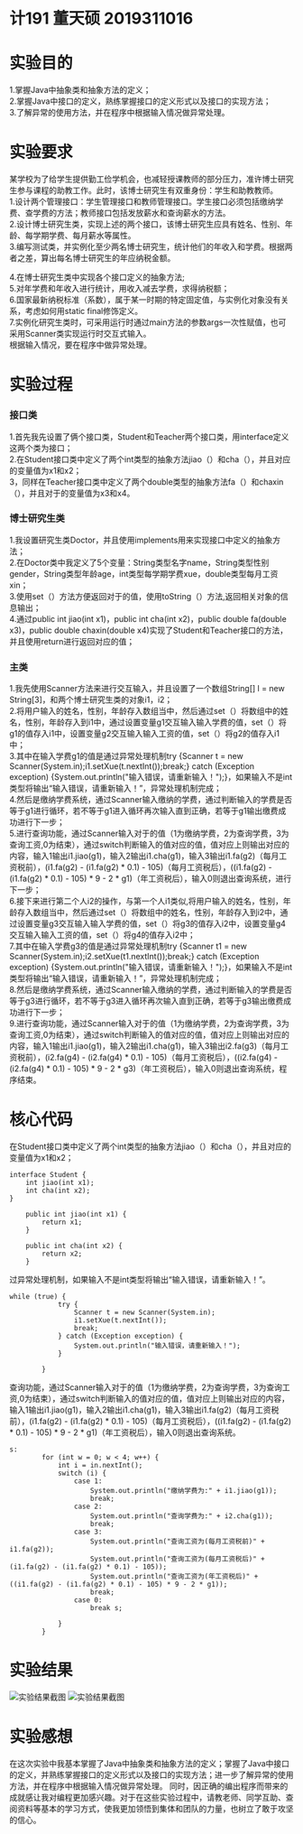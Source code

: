 # 计191 董天硕 2019311016
# 实验目的
1.掌握Java中抽象类和抽象方法的定义；  
2.掌握Java中接口的定义，熟练掌握接口的定义形式以及接口的实现方法；  
3.了解异常的使用方法，并在程序中根据输入情况做异常处理。  
# 实验要求
某学校为了给学生提供勤工俭学机会，也减轻授课教师的部分压力，准许博士研究生参与课程的助教工作。此时，该博士研究生有双重身份：学生和助教教师。  
1.设计两个管理接口：学生管理接口和教师管理接口。学生接口必须包括缴纳学费、查学费的方法；教师接口包括发放薪水和查询薪水的方法。  
2.设计博士研究生类，实现上述的两个接口，该博士研究生应具有姓名、性别、年龄、每学期学费、每月薪水等属性。  
3.编写测试类，并实例化至少两名博士研究生，统计他们的年收入和学费。根据两者之差，算出每名博士研究生的年应纳税金额。  

4.在博士研究生类中实现各个接口定义的抽象方法;  
5.对年学费和年收入进行统计，用收入减去学费，求得纳税额；  
6.国家最新纳税标准（系数），属于某一时期的特定固定值，与实例化对象没有关系，考虑如何用static  final修饰定义。  
7.实例化研究生类时，可采用运行时通过main方法的参数args一次性赋值，也可采用Scanner类实现运行时交互式输入。  
根据输入情况，要在程序中做异常处理。  
# 实验过程
### 接口类  
1.首先我先设置了俩个接口类，Student和Teacher两个接口类，用interface定义这两个类为接口；  
2.在Student接口类中定义了两个int类型的抽象方法jiao（）和cha（），并且对应的变量值为x1和x2；  
3，同样在Teacher接口类中定义了两个double类型的抽象方法fa（）和chaxin（），并且对于的变量值为x3和x4。  
### 博士研究生类  
1.我设置研究生类Doctor，并且使用implements用来实现接口中定义的抽象方法；  
2.在Doctor类中我定义了5个变量：String类型名字name，String类型性别gender，String类型年龄age，int类型每学期学费xue，double类型每月工资xin；  
3.使用set（）方法方便返回对于的值，使用toString（）方法,返回相关对象的信息输出；  
4.通过public int jiao(int x1)，public int cha(int x2)，public double fa(double x3)，public double chaxin(double x4)实现了Student和Teacher接口的方法，并且使用return进行返回对应的值；  
### 主类  
1.我先使用Scanner方法来进行交互输入，并且设置了一个数组String[] l = new String[3]，和两个博士研究生类的对象i1，i2；  
2.将用户输入的姓名，性别，年龄存入数组当中，然后通过set（）将数组中的姓名，性别，年龄存入到i1中，通过设置变量g1交互输入输入学费的值，set（）将g1的值存入i1中，设置变量g2交互输入输入工资的值，set（）将g2的值存入i1中；  
3.其中在输入学费g1的值是通过异常处理机制try {Scanner t = new Scanner(System.in);i1.setXue(t.nextInt());break;} catch (Exception exception) {System.out.println("输入错误，请重新输入！");}，如果输入不是int类型将输出“输入错误，请重新输入！”，异常处理机制完成；  
4.然后是缴纳学费系统，通过Scanner输入缴纳的学费，通过判断输入的学费是否等于g1进行循环，若不等于g1进入循环再次输入直到正确，若等于g1输出缴费成功进行下一步；  
5.进行查询功能，通过Scanner输入对于的值（1为缴纳学费，2为查询学费，3为查询工资,0为结束），通过switch判断输入的值对应的值，值对应上则输出对应的内容，输入1输出i1.jiao(g1)，输入2输出i1.cha(g1)，输入3输出i1.fa(g2)（每月工资税前），(i1.fa(g2) - (i1.fa(g2) * 0.1) - 105)（每月工资税后），((i1.fa(g2) - (i1.fa(g2) * 0.1) - 105) * 9 - 2 * g1)（年工资税后），输入0则退出查询系统，进行下一步；  
6.接下来进行第二个人i2的操作，与第一个人i1类似,将用户输入的姓名，性别，年龄存入数组当中，然后通过set（）将数组中的姓名，性别，年龄存入到i2中，通过设置变量g3交互输入输入学费的值，set（）将g3的值存入i2中，设置变量g4交互输入输入工资的值，set（）将g4的值存入i2中；  
7.其中在输入学费g3的值是通过异常处理机制try {Scanner t1 = new Scanner(System.in);i2.setXue(t1.nextInt());break;} catch (Exception exception) {System.out.println("输入错误，请重新输入！");}，如果输入不是int类型将输出“输入错误，请重新输入！”，异常处理机制完成；  
8.然后是缴纳学费系统，通过Scanner输入缴纳的学费，通过判断输入的学费是否等于g3进行循环，若不等于g3进入循环再次输入直到正确，若等于g3输出缴费成功进行下一步；  
9.进行查询功能，通过Scanner输入对于的值（1为缴纳学费，2为查询学费，3为查询工资,0为结束），通过switch判断输入的值对应的值，值对应上则输出对应的内容，输入1输出i1.jiao(g1)，输入2输出i1.cha(g1)，输入3输出i2.fa(g3)（每月工资税前），(i2.fa(g4) - (i2.fa(g4) * 0.1) - 105)（每月工资税后），((i2.fa(g4) - (i2.fa(g4) * 0.1) - 105) * 9 - 2 * g3)（年工资税后），输入0则退出查询系统，程序结束。  
# 核心代码
在Student接口类中定义了两个int类型的抽象方法jiao（）和cha（），并且对应的变量值为x1和x2；  
```
interface Student {
    int jiao(int x1);
    int cha(int x2);
}
```
```
    public int jiao(int x1) {
        return x1;
    }

    public int cha(int x2) {
        return x2;
    }
```
过异常处理机制，如果输入不是int类型将输出“输入错误，请重新输入！”。  
```
while (true) {
            try {
                Scanner t = new Scanner(System.in);
                i1.setXue(t.nextInt());
                break;
            } catch (Exception exception) {
                System.out.println("输入错误，请重新输入！");
            }

        }
```
查询功能，通过Scanner输入对于的值（1为缴纳学费，2为查询学费，3为查询工资,0为结束），通过switch判断输入的值对应的值，值对应上则输出对应的内容，输入1输出i1.jiao(g1)，输入2输出i1.cha(g1)，输入3输出i1.fa(g2)（每月工资税前），(i1.fa(g2) - (i1.fa(g2) * 0.1) - 105)（每月工资税后），((i1.fa(g2) - (i1.fa(g2) * 0.1) - 105) * 9 - 2 * g1)（年工资税后），输入0则退出查询系统。  
```
s:
        for (int w = 0; w < 4; w++) {
            int i = in.nextInt();
            switch (i) {
                case 1:
                    System.out.println("缴纳学费为:" + i1.jiao(g1));
                    break;
                case 2:
                    System.out.println("查询学费为:" + i2.cha(g1));
                    break;
                case 3:
                    System.out.println("查询工资为(每月工资税前)" + i1.fa(g2));
                    System.out.println("查询工资为(每月工资税后)" + (i1.fa(g2) - (i1.fa(g2) * 0.1) - 105));
                    System.out.println("查询工资为(年工资税后)" + ((i1.fa(g2) - (i1.fa(g2) * 0.1) - 105) * 9 - 2 * g1));
                    break;
                case 0:
                    break s;

            }
        }
```
# 实验结果
![实验结果截图](https://github.com/dongtianshuo/dongtianshuo4/blob/main/Snipaste_2020-11-03_16-47-42.png)
![实验结果截图](https://github.com/dongtianshuo/dongtianshuo4/blob/main/Snipaste_2020-11-03_16-47-51.png)
# 实验感想
在这次实验中我基本掌握了Java中抽象类和抽象方法的定义；掌握了Java中接口的定义，并熟练掌握接口的定义形式以及接口的实现方法；进一步了解异常的使用方法，并在程序中根据输入情况做异常处理。 
同时，因正确的编出程序而带来的成就感让我对编程更加感兴趣。对于在这些实验过程中，请教老师、同学互助、查阅资料等基本的学习方式，使我更加领悟到集体和团队的力量，也树立了敢于攻坚的信心。  
